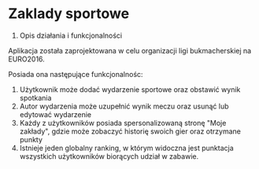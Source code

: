 # Zaklady sportowe

1) Opis działania i funkcjonalności

Aplikacja została zaprojektowana w celu organizacji ligi bukmacherskiej na EURO2016.

Posiada ona następujące funkcjonalnośc:
1.  Użytkownik może dodać wydarzenie sportowe oraz obstawić wynik spotkania
2.  Autor wydarzenia może uzupełnić wynik meczu oraz usunąć lub edytować wydarzenie
3.  Każdy z użytkowników posiada spersonalizowaną stronę "Moje zakłady", gdzie może zobaczyć historię swoich gier oraz otrzymane punkty
4.  Istnieje jeden globalny ranking, w którym widoczna jest punktacja wszystkich użytkowników biorących udział w zabawie.

